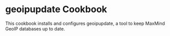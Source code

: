 # geoipupdate Cookbook

This cookbook installs and configures geoipupdate, a tool to keep MaxMind
GeoIP databases up to date.
